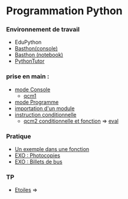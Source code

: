 # Programmation Python

### Environnement de travail
* EduPython
* [Basthon(console)](https://console.basthon.fr/) 
* [Basthon (notebook)](https://notebook.basthon.fr/)
* [PythonTutor](https://pythontutor.com/visualize.html#mode=edit)

### prise en main :
* [mode Console](https://notebook.basthon.fr/?from=https://raw.githubusercontent.com/thfruchart/1nsi/main/S0/1ModeConsole.ipynb)
  * [qcm1](https://genumsi.inria.fr/qcm.php?h=3f244e65686cc52b39b500c18b46e613)
* [mode Programme](https://notebook.basthon.fr/?from=https://raw.githubusercontent.com/thfruchart/1nsi/main/S0/2ModeProgramme.ipynb)
* [importation d'un module](https://notebook.basthon.fr/?from=https://raw.githubusercontent.com/thfruchart/1nsi/main/S0/3ImportationModule.ipynb)
* [instruction conditionnelle](https://notebook.basthon.fr/?from=https://raw.githubusercontent.com/thfruchart/1nsi/main/S0/4Conditionnelle.ipynb)
  * [qcm2 conditionnelle et fonction](https://genumsi.inria.fr/qcm.php?h=c736b09abc521b31a192a0bcb0b79656) => [eval](https://genumsi.inria.fr/qcm.php?h=063c8c6e72448a20177bbcfe5188a883) 


### Pratique
* [Un exemple dans une fonction](https://pratique.forge.apps.education.fr/starter/10-if/04/)
* [EXO : Photocopies](https://pratique.forge.apps.education.fr/starter/10-if/05/)
* [EXO : Billets de bus](https://pratique.forge.apps.education.fr/starter/10-if/15/)

### TP
* [Etoiles](Etoiles.md) => [](etoiles.py)
